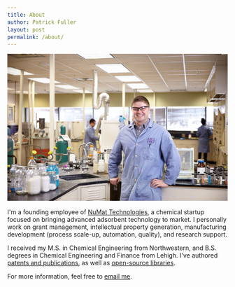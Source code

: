 ```yaml
---
title: About
author: Patrick Fuller
layout: post
permalink: /about/
---
```


![](/img/patrick.jpg)

I'm a founding employee of [NuMat Technologies](http://numat-tech.com/),
a chemical startup focused on bringing advanced adsorbent technology to market.
I personally work on grant management, intellectual property generation,
manufacturing development (process scale-up, automation, quality),
and research support.

I received my M.S. in Chemical Engineering from Northwestern, and B.S. degrees
in Chemical Engineering and Finance from Lehigh. I've authored [patents and
publications](https://scholar.google.com/citations?user=tGjfnfEAAAAJ&hl=en&oi=ao),
as well as [open-source libraries](https://github.com/patrickfuller).

For more information, feel free to [email me](mailto:patrickfuller@gmail.com).
